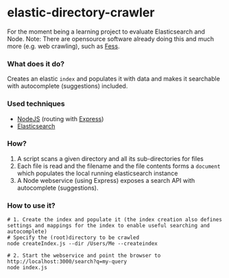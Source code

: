 # elastic-directory-crawler
For the moment being a learning project to evaluate Elasticsearch and Node.
Note: There are opensource software already doing this and much more (e.g. web crawling), such as [Fess](https://github.com/codelibs/fess/).

### What does it do?

Creates an elastic `index` and populates it with data and makes it searchable with autocomplete (suggestions) included.

### Used techniques

- [NodeJS](https://nodejs.org/en/) (routing with [Express](http://expressjs.com/))
- [Elasticsearch](https://www.elastic.co/)

### How?
1. A script scans a given directory and all its sub-directories for files
2. Each file is read and the filename and the file contents forms a `document` which populates the local running elasticsearch instance
3. A Node webservice (using Express) exposes a search API with autocomplete (suggestions).

### How to use it?
```
# 1. Create the index and populate it (the index creation also defines settings and mappings for the index to enable useful searching and autocomplete)
# Specify the (root)directory to be crawled
node createIndex.js --dir /Users/Me --createindex

# 2. Start the webservice and point the browser to http://localhost:3000/search?q=my-query
node index.js
```
